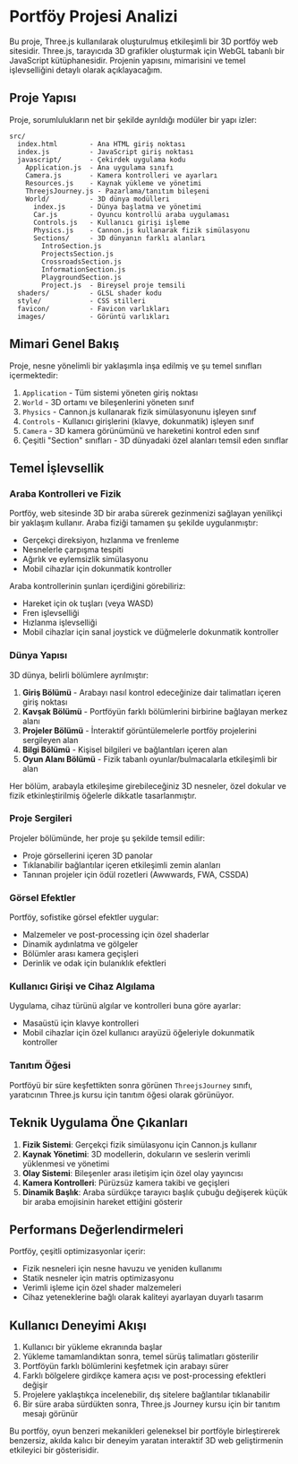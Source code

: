 # Portföy Projesi Analizi

Bu proje, Three.js kullanılarak oluşturulmuş etkileşimli bir 3D portföy web sitesidir. Three.js, tarayıcıda 3D grafikler oluşturmak için WebGL tabanlı bir JavaScript kütüphanesidir. Projenin yapısını, mimarisini ve temel işlevselliğini detaylı olarak açıklayacağım.

## Proje Yapısı

Proje, sorumlulukların net bir şekilde ayrıldığı modüler bir yapı izler:

```
src/
  index.html        - Ana HTML giriş noktası
  index.js          - JavaScript giriş noktası
  javascript/       - Çekirdek uygulama kodu
    Application.js  - Ana uygulama sınıfı
    Camera.js       - Kamera kontrolleri ve ayarları
    Resources.js    - Kaynak yükleme ve yönetimi
    ThreejsJourney.js - Pazarlama/tanıtım bileşeni
    World/          - 3D dünya modülleri
      index.js      - Dünya başlatma ve yönetimi
      Car.js        - Oyuncu kontrollü araba uygulaması
      Controls.js   - Kullanıcı girişi işleme
      Physics.js    - Cannon.js kullanarak fizik simülasyonu
      Sections/     - 3D dünyanın farklı alanları
        IntroSection.js
        ProjectsSection.js
        CrossroadsSection.js
        InformationSection.js
        PlaygroundSection.js
        Project.js  - Bireysel proje temsili
  shaders/          - GLSL shader kodu
  style/            - CSS stilleri
  favicon/          - Favicon varlıkları
  images/           - Görüntü varlıkları
```

## Mimari Genel Bakış

Proje, nesne yönelimli bir yaklaşımla inşa edilmiş ve şu temel sınıfları içermektedir:

1. `Application` - Tüm sistemi yöneten giriş noktası
2. `World` - 3D ortamı ve bileşenlerini yöneten sınıf
3. `Physics` - Cannon.js kullanarak fizik simülasyonunu işleyen sınıf
4. `Controls` - Kullanıcı girişlerini (klavye, dokunmatik) işleyen sınıf
5. `Camera` - 3D kamera görünümünü ve hareketini kontrol eden sınıf
6. Çeşitli "Section" sınıfları - 3D dünyadaki özel alanları temsil eden sınıflar

## Temel İşlevsellik

### Araba Kontrolleri ve Fizik

Portföy, web sitesinde 3D bir araba sürerek gezinmenizi sağlayan yenilikçi bir yaklaşım kullanır. Araba fiziği tamamen şu şekilde uygulanmıştır:

- Gerçekçi direksiyon, hızlanma ve frenleme
- Nesnelerle çarpışma tespiti
- Ağırlık ve eylemsizlik simülasyonu
- Mobil cihazlar için dokunmatik kontroller

Araba kontrollerinin şunları içerdiğini görebiliriz:
- Hareket için ok tuşları (veya WASD)
- Fren işlevselliği
- Hızlanma işlevselliği
- Mobil cihazlar için sanal joystick ve düğmelerle dokunmatik kontroller

### Dünya Yapısı

3D dünya, belirli bölümlere ayrılmıştır:

1. **Giriş Bölümü** - Arabayı nasıl kontrol edeceğinize dair talimatları içeren giriş noktası
2. **Kavşak Bölümü** - Portföyün farklı bölümlerini birbirine bağlayan merkez alanı
3. **Projeler Bölümü** - İnteraktif görüntülemelerle portföy projelerini sergileyen alan
4. **Bilgi Bölümü** - Kişisel bilgileri ve bağlantıları içeren alan
5. **Oyun Alanı Bölümü** - Fizik tabanlı oyunlar/bulmacalarla etkileşimli bir alan

Her bölüm, arabayla etkileşime girebileceğiniz 3D nesneler, özel dokular ve fizik etkinleştirilmiş öğelerle dikkatle tasarlanmıştır.

### Proje Sergileri

Projeler bölümünde, her proje şu şekilde temsil edilir:
- Proje görsellerini içeren 3D panolar
- Tıklanabilir bağlantılar içeren etkileşimli zemin alanları
- Tanınan projeler için ödül rozetleri (Awwwards, FWA, CSSDA)

### Görsel Efektler

Portföy, sofistike görsel efektler uygular:
- Malzemeler ve post-processing için özel shaderlar
- Dinamik aydınlatma ve gölgeler
- Bölümler arası kamera geçişleri
- Derinlik ve odak için bulanıklık efektleri

### Kullanıcı Girişi ve Cihaz Algılama

Uygulama, cihaz türünü algılar ve kontrolleri buna göre ayarlar:
- Masaüstü için klavye kontrolleri
- Mobil cihazlar için özel kullanıcı arayüzü öğeleriyle dokunmatik kontroller

### Tanıtım Öğesi

Portföyü bir süre keşfettikten sonra görünen `ThreejsJourney` sınıfı, yaratıcının Three.js kursu için tanıtım öğesi olarak görünüyor.

## Teknik Uygulama Öne Çıkanları

1. **Fizik Sistemi**: Gerçekçi fizik simülasyonu için Cannon.js kullanır
2. **Kaynak Yönetimi**: 3D modellerin, dokuların ve seslerin verimli yüklenmesi ve yönetimi
3. **Olay Sistemi**: Bileşenler arası iletişim için özel olay yayıncısı
4. **Kamera Kontrolleri**: Pürüzsüz kamera takibi ve geçişleri
5. **Dinamik Başlık**: Araba sürdükçe tarayıcı başlık çubuğu değişerek küçük bir araba emojisinin hareket ettiğini gösterir

## Performans Değerlendirmeleri

Portföy, çeşitli optimizasyonlar içerir:
- Fizik nesneleri için nesne havuzu ve yeniden kullanımı
- Statik nesneler için matris optimizasyonu
- Verimli işleme için özel shader malzemeleri
- Cihaz yeteneklerine bağlı olarak kaliteyi ayarlayan duyarlı tasarım

## Kullanıcı Deneyimi Akışı

1. Kullanıcı bir yükleme ekranında başlar
2. Yükleme tamamlandıktan sonra, temel sürüş talimatları gösterilir
3. Portföyün farklı bölümlerini keşfetmek için arabayı sürer
4. Farklı bölgelere girdikçe kamera açısı ve post-processing efektleri değişir
5. Projelere yaklaştıkça incelenebilir, dış sitelere bağlantılar tıklanabilir
6. Bir süre araba sürdükten sonra, Three.js Journey kursu için bir tanıtım mesajı görünür

Bu portföy, oyun benzeri mekanikleri geleneksel bir portföyle birleştirerek benzersiz, akılda kalıcı bir deneyim yaratan interaktif 3D web geliştirmenin etkileyici bir gösterisidir.

